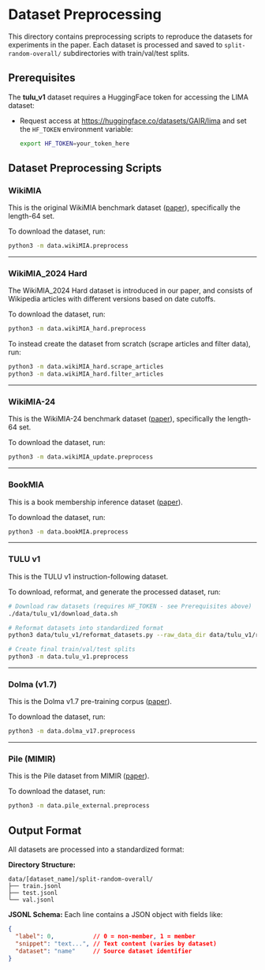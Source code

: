 # Dataset Preprocessing

This directory contains preprocessing scripts to reproduce the datasets for experiments in the paper. Each dataset is processed and saved to `split-random-overall/` subdirectories with train/val/test splits.

## Prerequisites

The **tulu_v1** dataset requires a HuggingFace token for accessing the LIMA dataset:
- Request access at https://huggingface.co/datasets/GAIR/lima and set the `HF_TOKEN` environment variable:
  ```bash
  export HF_TOKEN=your_token_here
  ```

## Dataset Preprocessing Scripts

### WikiMIA
This is the original WikiMIA benchmark dataset ([paper](https://arxiv.org/abs/2310.16789)), specifically the length-64 set. 

To download the dataset, run:
```bash
python3 -m data.wikiMIA.preprocess
```

---

### WikiMIA_2024 Hard
The WikiMIA_2024 Hard dataset is introduced in our paper, and consists of Wikipedia articles with different versions based on date cutoffs.

To download the dataset, run:
```bash
python3 -m data.wikiMIA_hard.preprocess
```

To instead create the dataset from scratch (scrape articles and filter data), run:
```bash
python3 -m data.wikiMIA_hard.scrape_articles
python3 -m data.wikiMIA_hard.filter_articles
```

---

### WikiMIA-24
This is the WikiMIA-24 benchmark dataset ([paper](https://arxiv.org/abs/2408.08661)), specifically the length-64 set.

To download the dataset, run:
```bash
python3 -m data.wikiMIA_update.preprocess
```

---

### BookMIA
This is a book membership inference dataset ([paper](https://arxiv.org/abs/2310.16789)).

To download the dataset, run:
```bash
python3 -m data.bookMIA.preprocess
```

---

### TULU v1
This is the TULU v1 instruction-following dataset.

To download, reformat, and generate the processed dataset, run:
```bash
# Download raw datasets (requires HF_TOKEN - see Prerequisites above)
./data/tulu_v1/download_data.sh

# Reformat datasets into standardized format
python3 data/tulu_v1/reformat_datasets.py --raw_data_dir data/tulu_v1/raw_train/ --output_dir data/tulu_v1/processed/ --dataset tulu_v1

# Create final train/val/test splits
python3 -m data.tulu_v1.preprocess
```

---

### Dolma (v1.7)
This is the Dolma v1.7 pre-training corpus ([paper](https://arxiv.org/abs/2402.00159)).

To download the dataset, run:
```bash
python3 -m data.dolma_v17.preprocess
```

---

### Pile (MIMIR)
This is the Pile dataset from MIMIR ([paper](https://arxiv.org/abs/2402.07841)).

To download the dataset, run:
```bash
python3 -m data.pile_external.preprocess
```

## Output Format

All datasets are processed into a standardized format:

**Directory Structure:**
```
data/[dataset_name]/split-random-overall/
├── train.jsonl
├── test.jsonl  
└── val.jsonl
```

**JSONL Schema:**
Each line contains a JSON object with fields like:
```json
{
  "label": 0,           // 0 = non-member, 1 = member
  "snippet": "text...", // Text content (varies by dataset)
  "dataset": "name"     // Source dataset identifier
}
```

